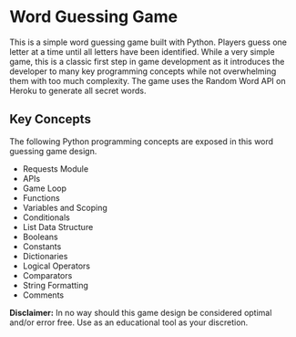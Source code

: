 # Word Guessing Game
This is a simple word guessing game built with Python. Players guess one letter at a time until all letters have been identified. While a very simple game, this is a classic first step in game development as it introduces the developer to many key programming concepts while not overwhelming them with too much complexity. The game uses the Random Word API on Heroku to generate all secret words.

## Key Concepts
The following Python programming concepts are exposed in this word guessing game design.
- Requests Module
- APIs
- Game Loop
- Functions
- Variables and Scoping
- Conditionals
- List Data Structure
- Booleans
- Constants
- Dictionaries
- Logical Operators
- Comparators
- String Formatting
- Comments

**Disclaimer:** In no way should this game design be considered optimal and/or error free. Use as an educational tool as your discretion.